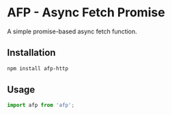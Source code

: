 # AFP - Async Fetch Promise
A simple promise-based async fetch function.

## Installation
```bash
npm install afp-http
```
## Usage
```js
import afp from 'afp';
